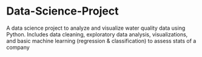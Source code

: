 # Data-Science-Project
A data science project to analyze and visualize water quality data using Python. Includes data cleaning, exploratory data analysis, visualizations, and basic machine learning (regression &amp; classification) to assess stats of a company
